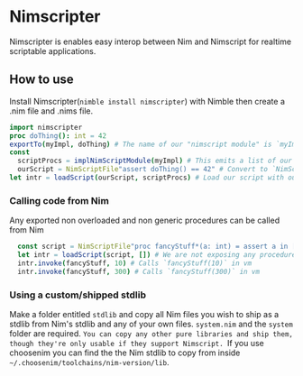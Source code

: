 # Nimscripter
Nimscripter is enables easy interop between Nim and Nimscript for realtime scriptable applications.

## How to use
Install Nimscripter(`nimble install nimscripter`) with Nimble then create a .nim file and .nims file.

```nim
import nimscripter
proc doThing(): int = 42
exportTo(myImpl, doThing) # The name of our "nimscript module" is `myImpl`
const 
  scriptProcs = implNimScriptModule(myImpl) # This emits a list of our exported code
  ourScript = NimScriptFile"assert doThing() == 42" # Convert to `NimScriptFile` for loading from strings
let intr = loadScript(ourScript, scriptProcs) # Load our script with our code and using our system `stdlib`(not portable)
```


### Calling code from Nim
Any exported non overloaded and non generic procedures can be called from Nim
```nim
  const script = NimScriptFile"proc fancyStuff*(a: int) = assert a in [10, 300]" # Notice `fancyStuff` is exported
  let intr = loadScript(script, []) # We are not exposing any procedures hence `[]`
  intr.invoke(fancyStuff, 10) # Calls `fancyStuff(10)` in vm
  intr.invoke(fancyStuff, 300) # Calls `fancyStuff(300)` in vm
```
### Using a custom/shipped stdlib

Make a folder entitled `stdlib` and copy all Nim files you wish to ship as a stdlib from Nim's stdlib and any of your own files.
`system.nim` and the `system` folder are required.
`You can copy any other pure libraries and ship them, though they're only usable if they support Nimscript.
`If you use choosenim you can find the the Nim stdlib to copy from inside `~/.choosenim/toolchains/nim-version/lib`.